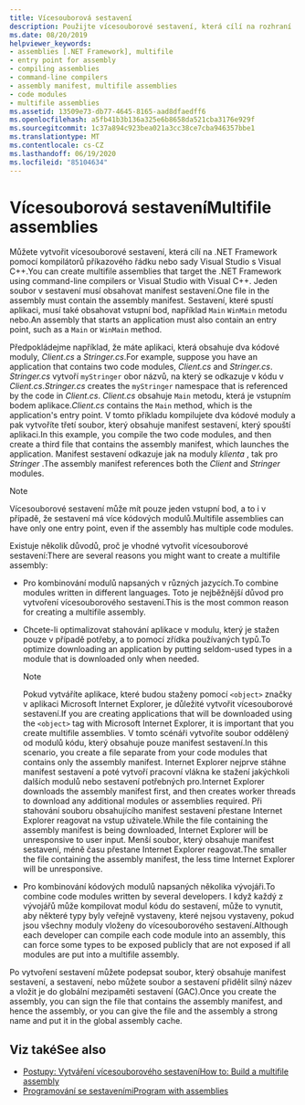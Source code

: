 ```yaml
---
title: Vícesouborová sestavení
description: Použijte vícesouborové sestavení, která cílí na rozhraní .NET pomocí kompilátorů příkazového řádku nebo sady Visual Studio s Visual C++. Soubor v sestavení musí obsahovat manifest sestavení.
ms.date: 08/20/2019
helpviewer_keywords:
- assemblies [.NET Framework], multifile
- entry point for assembly
- compiling assemblies
- command-line compilers
- assembly manifest, multifile assemblies
- code modules
- multifile assemblies
ms.assetid: 13509e73-db77-4645-8165-aad8dfaedff6
ms.openlocfilehash: a5fb41b3b136a325e6b8658da521cba3176e929f
ms.sourcegitcommit: 1c37a894c923bea021a3cc38ce7cba946357bbe1
ms.translationtype: MT
ms.contentlocale: cs-CZ
ms.lasthandoff: 06/19/2020
ms.locfileid: "85104634"
---
```

# <a name="multifile-assemblies"></a><span data-ttu-id="f3dba-104">Vícesouborová sestavení</span><span class="sxs-lookup"><span data-stu-id="f3dba-104">Multifile assemblies</span></span>

<span data-ttu-id="f3dba-105">Můžete vytvořit vícesouborové sestavení, která cílí na .NET Framework pomocí kompilátorů příkazového řádku nebo sady Visual Studio s Visual C++.</span><span class="sxs-lookup"><span data-stu-id="f3dba-105">You can create multifile assemblies that target the .NET Framework using command-line compilers or Visual Studio with Visual C++.</span></span> <span data-ttu-id="f3dba-106">Jeden soubor v sestavení musí obsahovat manifest sestavení.</span><span class="sxs-lookup"><span data-stu-id="f3dba-106">One file in the assembly must contain the assembly manifest.</span></span> <span data-ttu-id="f3dba-107">Sestavení, které spustí aplikaci, musí také obsahovat vstupní bod, například `Main` `WinMain` metodu nebo.</span><span class="sxs-lookup"><span data-stu-id="f3dba-107">An assembly that starts an application must also contain an entry point, such as a `Main` or `WinMain` method.</span></span>

<span data-ttu-id="f3dba-108">Předpokládejme například, že máte aplikaci, která obsahuje dva kódové moduly, *Client.cs* a *Stringer.cs*.</span><span class="sxs-lookup"><span data-stu-id="f3dba-108">For example, suppose you have an application that contains two code modules, *Client.cs* and *Stringer.cs*.</span></span> <span data-ttu-id="f3dba-109">*Stringer.cs* vytvoří `myStringer` obor názvů, na který se odkazuje v kódu v *Client.cs*.</span><span class="sxs-lookup"><span data-stu-id="f3dba-109">*Stringer.cs* creates the `myStringer` namespace that is referenced by the code in *Client.cs*.</span></span> <span data-ttu-id="f3dba-110">*Client.cs* obsahuje `Main` metodu, která je vstupním bodem aplikace.</span><span class="sxs-lookup"><span data-stu-id="f3dba-110">*Client.cs* contains the `Main` method, which is the application's entry point.</span></span> <span data-ttu-id="f3dba-111">V tomto příkladu kompilujete dva kódové moduly a pak vytvoříte třetí soubor, který obsahuje manifest sestavení, který spouští aplikaci.</span><span class="sxs-lookup"><span data-stu-id="f3dba-111">In this example, you compile the two code modules, and then create a third file that contains the assembly manifest, which launches the application.</span></span> <span data-ttu-id="f3dba-112">Manifest sestavení odkazuje jak na moduly *klienta* , tak pro *Stringer* .</span><span class="sxs-lookup"><span data-stu-id="f3dba-112">The assembly manifest references both the *Client* and *Stringer* modules.</span></span>

> [!NOTE]
> <span data-ttu-id="f3dba-113">Vícesouborové sestavení může mít pouze jeden vstupní bod, a to i v případě, že sestavení má více kódových modulů.</span><span class="sxs-lookup"><span data-stu-id="f3dba-113">Multifile assemblies can have only one entry point, even if the assembly has multiple code modules.</span></span>

<span data-ttu-id="f3dba-114">Existuje několik důvodů, proč je vhodné vytvořit vícesouborové sestavení:</span><span class="sxs-lookup"><span data-stu-id="f3dba-114">There are several reasons you might want to create a multifile assembly:</span></span>

- <span data-ttu-id="f3dba-115">Pro kombinování modulů napsaných v různých jazycích.</span><span class="sxs-lookup"><span data-stu-id="f3dba-115">To combine modules written in different languages.</span></span> <span data-ttu-id="f3dba-116">Toto je nejběžnější důvod pro vytvoření vícesouborového sestavení.</span><span class="sxs-lookup"><span data-stu-id="f3dba-116">This is the most common reason for creating a multifile assembly.</span></span>

- <span data-ttu-id="f3dba-117">Chcete-li optimalizovat stahování aplikace v modulu, který je stažen pouze v případě potřeby, a to pomocí zřídka používaných typů.</span><span class="sxs-lookup"><span data-stu-id="f3dba-117">To optimize downloading an application by putting seldom-used types in a module that is downloaded only when needed.</span></span>

    > [!NOTE]
    > <span data-ttu-id="f3dba-118">Pokud vytváříte aplikace, které budou staženy pomocí `<object>` značky v aplikaci Microsoft Internet Explorer, je důležité vytvořit vícesouborové sestavení.</span><span class="sxs-lookup"><span data-stu-id="f3dba-118">If you are creating applications that will be downloaded using the `<object>` tag with Microsoft Internet Explorer, it is important that you create multifile assemblies.</span></span> <span data-ttu-id="f3dba-119">V tomto scénáři vytvoříte soubor oddělený od modulů kódu, který obsahuje pouze manifest sestavení.</span><span class="sxs-lookup"><span data-stu-id="f3dba-119">In this scenario, you create a file separate from your code modules that contains only the assembly manifest.</span></span> <span data-ttu-id="f3dba-120">Internet Explorer nejprve stáhne manifest sestavení a poté vytvoří pracovní vlákna ke stažení jakýchkoli dalších modulů nebo sestavení potřebných pro.</span><span class="sxs-lookup"><span data-stu-id="f3dba-120">Internet Explorer downloads the assembly manifest first, and then creates worker threads to download any additional modules or assemblies required.</span></span> <span data-ttu-id="f3dba-121">Při stahování souboru obsahujícího manifest sestavení přestane Internet Explorer reagovat na vstup uživatele.</span><span class="sxs-lookup"><span data-stu-id="f3dba-121">While the file containing the assembly manifest is being downloaded, Internet Explorer will be unresponsive to user input.</span></span> <span data-ttu-id="f3dba-122">Menší soubor, který obsahuje manifest sestavení, méně času přestane Internet Explorer reagovat.</span><span class="sxs-lookup"><span data-stu-id="f3dba-122">The smaller the file containing the assembly manifest, the less time Internet Explorer will be unresponsive.</span></span>

- <span data-ttu-id="f3dba-123">Pro kombinování kódových modulů napsaných několika vývojáři.</span><span class="sxs-lookup"><span data-stu-id="f3dba-123">To combine code modules written by several developers.</span></span> <span data-ttu-id="f3dba-124">I když každý z vývojářů může kompilovat modul kódu do sestavení, může to vynutit, aby některé typy byly veřejně vystaveny, které nejsou vystaveny, pokud jsou všechny moduly vloženy do vícesouborového sestavení.</span><span class="sxs-lookup"><span data-stu-id="f3dba-124">Although each developer can compile each code module into an assembly, this can force some types to be exposed publicly that are not exposed if all modules are put into a multifile assembly.</span></span>

<span data-ttu-id="f3dba-125">Po vytvoření sestavení můžete podepsat soubor, který obsahuje manifest sestavení, a sestavení, nebo můžete soubor a sestavení přidělit silný název a vložit je do globální mezipaměti sestavení (GAC).</span><span class="sxs-lookup"><span data-stu-id="f3dba-125">Once you create the assembly, you can sign the file that contains the assembly manifest, and hence the assembly, or you can give the file and the assembly a strong name and put it in the global assembly cache.</span></span>

## <a name="see-also"></a><span data-ttu-id="f3dba-126">Viz také</span><span class="sxs-lookup"><span data-stu-id="f3dba-126">See also</span></span>

- [<span data-ttu-id="f3dba-127">Postupy: Vytváření vícesouborového sestavení</span><span class="sxs-lookup"><span data-stu-id="f3dba-127">How to: Build a multifile assembly</span></span>](build-multifile-assembly.md)
- [<span data-ttu-id="f3dba-128">Programování se sestaveními</span><span class="sxs-lookup"><span data-stu-id="f3dba-128">Program with assemblies</span></span>](../../standard/assembly/index.md)
